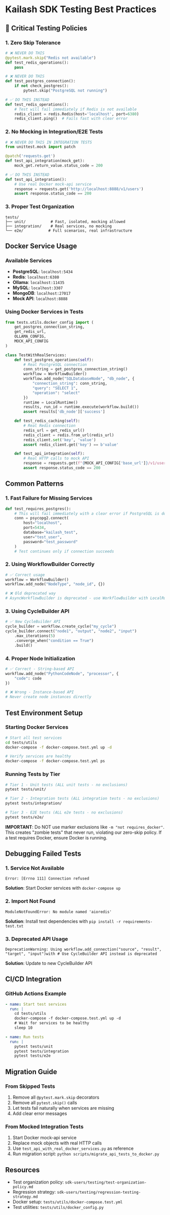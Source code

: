 # Kailash SDK Testing Best Practices

## 🚨 Critical Testing Policies

### 1. Zero Skip Tolerance
```python
# ❌ NEVER DO THIS
@pytest.mark.skip("Redis not available")
def test_redis_operations():
    pass

# ❌ NEVER DO THIS
def test_postgres_connection():
    if not check_postgres():
        pytest.skip("PostgreSQL not running")

# ✅ DO THIS INSTEAD
def test_redis_operations():
    # Test will fail immediately if Redis is not available
    redis_client = redis.Redis(host='localhost', port=6380)
    redis_client.ping()  # Fails fast with clear error
```

### 2. No Mocking in Integration/E2E Tests
```python
# ❌ NEVER DO THIS IN INTEGRATION TESTS
from unittest.mock import patch

@patch('requests.get')
def test_api_integration(mock_get):
    mock_get.return_value.status_code = 200

# ✅ DO THIS INSTEAD
def test_api_integration():
    # Use real Docker mock-api service
    response = requests.get('http://localhost:8888/v1/users')
    assert response.status_code == 200
```

### 3. Proper Test Organization
```
tests/
├── unit/           # Fast, isolated, mocking allowed
├── integration/    # Real services, no mocking
└── e2e/           # Full scenarios, real infrastructure
```

## Docker Service Usage

### Available Services
- **PostgreSQL**: `localhost:5434`
- **Redis**: `localhost:6380`
- **Ollama**: `localhost:11435`
- **MySQL**: `localhost:3307`
- **MongoDB**: `localhost:27017`
- **Mock API**: `localhost:8888`

### Using Docker Services in Tests

```python
from tests.utils.docker_config import (
    get_postgres_connection_string,
    get_redis_url,
    OLLAMA_CONFIG,
    MOCK_API_CONFIG
)

class TestWithRealServices:
    def test_postgres_operations(self):
        # Real PostgreSQL connection
        conn_string = get_postgres_connection_string()
        workflow = WorkflowBuilder()
        workflow.add_node("SQLDatabaseNode", "db_node", {
            "connection_string": conn_string,
            "query": "SELECT 1",
            "operation": "select"
        })
        runtime = LocalRuntime()
        results, run_id = runtime.execute(workflow.build())
        assert results['db_node']['success']

    def test_redis_caching(self):
        # Real Redis connection
        redis_url = get_redis_url()
        redis_client = redis.from_url(redis_url)
        redis_client.set('key', 'value')
        assert redis_client.get('key') == b'value'

    def test_api_integration(self):
        # Real HTTP calls to mock API
        response = requests.get(f"{MOCK_API_CONFIG['base_url']}/v1/users")
        assert response.status_code == 200
```

## Common Patterns

### 1. Fast Failure for Missing Services
```python
def test_requires_postgres():
    # This will fail immediately with a clear error if PostgreSQL is down
    conn = psycopg2.connect(
        host="localhost",
        port=5434,
        database="kailash_test",
        user="test_user",
        password="test_password"
    )
    # Test continues only if connection succeeds
```

### 2. Using WorkflowBuilder Correctly
```python
# ✅ Correct usage
workflow = WorkflowBuilder()
workflow.add_node("NodeType", "node_id", {})

# ❌ Old deprecated way
# AsyncWorkflowBuilder is deprecated - use WorkflowBuilder with LocalRuntime
```

### 3. Using CycleBuilder API
```python
# ✅ New CycleBuilder API
cycle_builder = workflow.create_cycle("my_cycle")
cycle_builder.connect("node1", "output", "node2", "input")
    .max_iterations(5)
    .converge_when("condition == True")
    .build()
```

### 4. Proper Node Initialization
```python
# ✅ Correct - String-based API
workflow.add_node("PythonCodeNode", "processor", {
    "code": code
})

# ❌ Wrong - Instance-based API
# Never create node instances directly
```

## Test Environment Setup

### Starting Docker Services
```bash
# Start all test services
cd tests/utils
docker-compose -f docker-compose.test.yml up -d

# Verify services are healthy
docker-compose -f docker-compose.test.yml ps
```

### Running Tests by Tier
```bash
# Tier 1 - Unit tests (ALL unit tests - no exclusions)
pytest tests/unit/

# Tier 2 - Integration tests (ALL integration tests - no exclusions)
pytest tests/integration/

# Tier 3 - E2E tests (ALL e2e tests - no exclusions)
pytest tests/e2e/
```

**IMPORTANT**: Do NOT use marker exclusions like `-m "not requires_docker"`. This creates "zombie tests" that never run, violating our zero-skip policy. If a test requires Docker, ensure Docker is running.

## Debugging Failed Tests

### 1. Service Not Available
```
Error: [Errno 111] Connection refused
```
**Solution**: Start Docker services with `docker-compose up`

### 2. Import Not Found
```
ModuleNotFoundError: No module named 'aioredis'
```
**Solution**: Install test dependencies with `pip install -r requirements-test.txt`

### 3. Deprecated API Usage
```
DeprecationWarning: Using workflow.add_connection("source", "result", "target", "input")with # Use CycleBuilder API instead is deprecated
```
**Solution**: Update to new CycleBuilder API

## CI/CD Integration

### GitHub Actions Example
```yaml
- name: Start test services
  run: |
    cd tests/utils
    docker-compose -f docker-compose.test.yml up -d
    # Wait for services to be healthy
    sleep 10

- name: Run tests
  run: |
    pytest tests/unit
    pytest tests/integration
    pytest tests/e2e
```

## Migration Guide

### From Skipped Tests
1. Remove all `@pytest.mark.skip` decorators
2. Remove all `pytest.skip()` calls
3. Let tests fail naturally when services are missing
4. Add clear error messages

### From Mocked Integration Tests
1. Start Docker mock-api service
2. Replace mock objects with real HTTP calls
3. Use `test_api_with_real_docker_services.py` as reference
4. Run migration script: `python scripts/migrate_api_tests_to_docker.py`

## Resources
- Test organization policy: `sdk-users/testing/test-organization-policy.md`
- Regression strategy: `sdk-users/testing/regression-testing-strategy.md`
- Docker setup: `tests/utils/docker-compose.test.yml`
- Test utilities: `tests/utils/docker_config.py`
